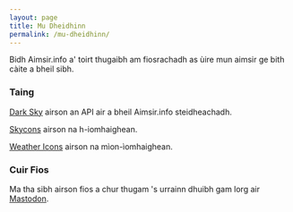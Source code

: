 ```yaml
---
layout: page
title: Mu Dheidhinn
permalink: /mu-dheidhinn/
---
```


Bidh Aimsir.info a' toirt thugaibh am fiosrachadh as ùire mun aimsir ge bith càite a bheil sibh.

### Taing

[Dark Sky](https://darksky.net/) airson an API air a bheil Aimsir.info steidheachadh.

[Skycons](https://darkskyapp.github.io/skycons/) airson na h-iomhaighean.

[Weather Icons](https://erikflowers.github.io/weather-icons/) airson na mìon-ìomhaighean.

### Cuir Fios

Ma tha sibh airson fios a chur thugam 's urrainn dhuibh gam lorg air <a rel="me" href="https://mastodon.scot/@angeidheal">Mastodon</a>.

